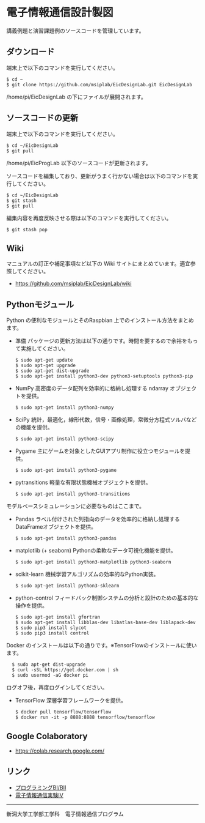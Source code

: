 # 電子情報通信設計製図

講義例題と演習課題例のソースコードを管理しています。

## ダウンロード

端末上で以下のコマンドを実行してください。

    $ cd ~
    $ git clone https://github.com/msiplab/EicDesignLab.git EicDesignLab

/home/pi/EicDesignLab の下にファイルが展開されます。

## ソースコードの更新

端末上で以下のコマンドを実行してください。

    $ cd ~/EicDesignLab
    $ git pull

/home/pi/EicProgLab 以下のソースコードが更新されます。

ソースコードを編集しており、更新がうまく行かない場合は以下のコマンドを実行してください。

    $ cd ~/EicDesignLab
    $ git stash
    $ git pull

編集内容を再度反映させる際は以下のコマンドを実行してください。

    $ git stash pop

## Wiki

マニュアルの訂正や補足事項など以下の Wiki サイトにまとめています。適宜参照してください。

- https://github.com/msiplab/EicDesignLab/wiki

## Pythonモジュール

Python の便利なモジュールとそのRaspbian 上でのインストール方法をまとめます。

- 準備 パッケージの更新方法は以下の通りです。時間を要するので余裕をもって実施してください。
    
      $ sudo apt-get update
      $ sudo apt-get upgrade
      $ sudo apt-get dist-upgrade
      $ sudo apt-get install python3-dev python3-setuptools python3-pip
      
      
- NumPy 高密度のデータ配列を効率的に格納し処理する ndarray オブジェクトを提供。

      $ sudo apt-get install python3-numpy

- SciPy 統計，最適化，線形代数，信号・画像処理，常微分方程式ソルバなどの機能を提供。

      $ sudo apt-get install python3-scipy
      
- Pygame 主にゲームを対象としたGUIアプリ制作に役立つモジュールを提供。

      $ sudo apt-get install python3-pygame
      
- pytransitions 軽量な有限状態機械オブジェクトを提供。

      $ sudo apt-get install python3-transitions

モデルベースシミュレーションに必要なものはここまで。

- Pandas ラベル付けされた列指向のデータを効率的に格納し処理するDataFrameオブジェクトを提供。

      $ sudo apt-get install python3-pandas


- matplotlib (+ seaborn) Pythonの柔軟なデータ可視化機能を提供。

      $ sudo apt-get install python3-matplotlib python3-seaborn

- scikit-learn 機械学習アルゴリズムの効率的なPython実装。

      $ sudo apt-get install python3-sklearn

- python-control フィードバック制御システムの分析と設計のための基本的な操作を提供。

      $ sudo apt-get install gfortran
      $ sudo apt-get install libblas-dev libatlas-base-dev liblapack-dev
      $ sudo pip3 install slycot
      $ sudo pip3 install control
      
Docker のインストールは以下の通りです。※TensorFlowのインストールに使います。
    
      $ sudo apt-get dist-upgrade
      $ curl -sSL https://get.docker.com | sh
      $ sudo usermod -aG docker pi
   
  ログオフ後，再度ログインしてください。
        
      
- TensorFlow 深層学習フレームワークを提供。

      $ docker pull tensorflow/tensorflow
      $ docker run -it -p 8888:8888 tensorflow/tensorflow

## Google Colaboratory

- https://colab.research.google.com/

## リンク

- [プログラミングBI/BII](https://github.com/msiplab/EicProgLab)
- [電子情報通信実験Ⅳ](https://github.com/msiplab/EicEngLabIV)

***
新潟大学工学部工学科　電子情報通信プログラム　
